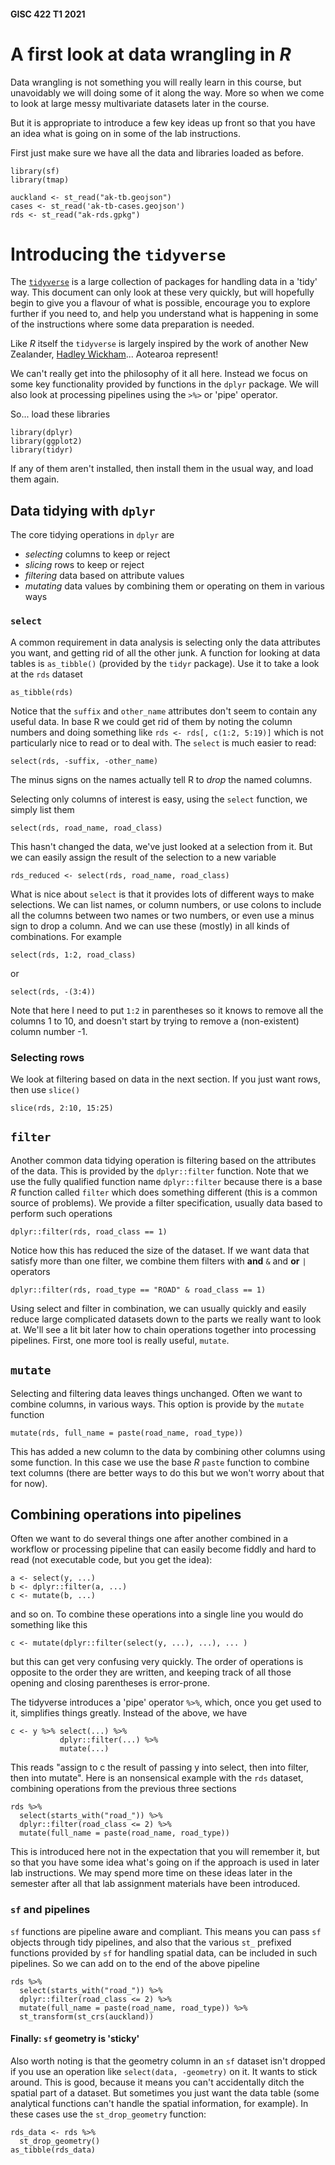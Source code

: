 #### GISC 422 T1 2021
# A first look at data wrangling in *R*
Data wrangling is not something you will really learn in this course, but unavoidably we will doing some of it along the way. More so when we come to look at large messy multivariate datasets later in the course.

But it is appropriate to introduce a few key ideas up front so that you have an idea what is going on in some of the lab instructions.

First just make sure we have all the data and libraries loaded as before.

```{r}
library(sf)
library(tmap)

auckland <- st_read("ak-tb.geojson")
cases <- st_read('ak-tb-cases.geojson')
rds <- st_read("ak-rds.gpkg")
```

# Introducing the `tidyverse`
The [`tidyverse`](https://www.tidyverse.org/) is a large collection of packages for handling data in a 'tidy' way. This document can only look at these very quickly, but will hopefully begin to give you a flavour of what is possible, encourage you to explore further if you need to, and help you understand what is happening in some of the instructions where some data preparation is needed.

Like *R* itself the `tidyverse` is largely inspired by the work of another New Zealander, [Hadley Wickham](http://hadley.nz/)... Aotearoa represent!

We can't really get into the philosophy of it all here. Instead we focus on some key functionality provided by functions in the `dplyr` package. We will also look at processing pipelines using the `>%>` or 'pipe' operator.

So... load these libraries

```{r}
library(dplyr)
library(ggplot2)
library(tidyr)
```

If any of them aren't installed, then install them in the usual way, and load them again.

## Data tidying with `dplyr`
The core tidying operations in `dplyr` are

+ _selecting_ columns to keep or reject
+ _slicing_ rows to keep or reject
+ _filtering_ data based on attribute values
+ _mutating_ data values by combining them or operating on them in various ways

### `select`
A common requirement in data analysis is selecting only the data attributes you want, and getting rid of all the other junk. A function for looking at data tables is `as_tibble()` (provided by the `tidyr` package). Use it to take a look at the `rds` dataset

```{r}
as_tibble(rds)
```
Notice that the `suffix` and `other_name` attributes don't seem to contain any useful data. In base R we could get rid of them by noting the column numbers and doing something like `rds <- rds[, c(1:2, 5:19)]` which is not particularly nice to read or to deal with. The `select` is much easier to read:

```{r}
select(rds, -suffix, -other_name)
```
The minus signs on the names actually tell R to _drop_ the named columns.

Selecting only columns of interest is easy, using the `select` function, we simply list them
```{r}
select(rds, road_name, road_class)
```
This hasn't changed the data, we've just looked at a selection from it. But we can easily assign the result of the selection to a new variable

```{r}
rds_reduced <- select(rds, road_name, road_class)
```

What is nice about `select` is that it provides lots of different ways to make selections. We can list names, or column numbers, or use colons to include all the columns between two names or two numbers, or even use a minus sign to drop a column. And we can use these (mostly) in all kinds of combinations. For example

```{r}
select(rds, 1:2, road_class)
```

or
```{r}
select(rds, -(3:4))
```

Note that here I need to put `1:2` in parentheses so it knows to remove all the columns 1 to 10, and doesn't start by trying to remove a (non-existent) column number -1.

### Selecting rows
We look at filtering based on data in the next section. If you just want rows, then use `slice()`

```{r}
slice(rds, 2:10, 15:25)
```

## `filter`
Another common data tidying operation is filtering based on the attributes of the data. This is provided by the `dplyr::filter` function. Note that we use the fully qualified function name `dplyr::filter` because there is a base *R* function called `filter` which does something different (this is a common source of problems). We provide a filter specification, usually data based to perform such operations

```{r}
dplyr::filter(rds, road_class == 1)
```
Notice how this has reduced the size of the dataset. If we want data that satisfy more than one filter, we combine them filters with **and** `&` and **or** `|` operators

```{r}
dplyr::filter(rds, road_type == "ROAD" & road_class == 1)
```

Using select and filter in combination, we can usually quickly and easily reduce large complicated datasets down to the parts we really want to look at. We'll see a lit bit later how to chain operations together into processing pipelines. First, one more tool is really useful, `mutate`.

## `mutate`
Selecting and filtering data leaves things unchanged. Often we want to combine columns, in various ways. This option is provide by the `mutate` function

```{r}
mutate(rds, full_name = paste(road_name, road_type))
```

This has added a new column to the data by combining other columns using some function. In this case we use the base *R* `paste` function to combine text columns (there are better ways to do this but we won't worry about that for now).

## Combining operations into pipelines
Often we want to do several things one after another combined in a workflow or processing pipeline that can easily become fiddly and hard to read (not executable code, but you get the idea):

```
a <- select(y, ...)
b <- dplyr::filter(a, ...)
c <- mutate(b, ...)
```

and so on. To combine these operations into a single line you would do something like this

```
c <- mutate(dplyr::filter(select(y, ...), ...), ... )
```

but this can get very confusing very quickly. The order of operations is opposite to the order they are written, and keeping track of all those opening and closing parentheses is error-prone.

The tidyverse introduces a 'pipe' operator `%>%`, which, once you get used to it, simplifies things greatly. Instead of the above, we have

```
c <- y %>% select(...) %>%
           dplyr::filter(...) %>%
           mutate(...)
```

This reads "assign to c the result of passing y into select, then into filter, then into mutate". Here is an nonsensical example with the `rds` dataset, combining operations from the previous three sections

```{r}
rds %>%
  select(starts_with("road_")) %>%
  dplyr::filter(road_class <= 2) %>%
  mutate(full_name = paste(road_name, road_type))
```

This is introduced here not in the expectation that you will remember it, but so that you have some idea what's going on if the approach is used in later lab instructions. We may spend more time on these ideas later in the semester after all that lab assignment materials have been introduced.

### `sf` and pipelines
`sf` functions are pipeline aware and compliant. This means you can pass `sf` objects through tidy pipelines, and also that the various `st_` prefixed functions provided by `sf` for handling spatial data, can be included in such pipelines. So we can add on to the end of the above pipeline

```{r}
rds %>%
  select(starts_with("road_")) %>%
  dplyr::filter(road_class <= 2) %>%
  mutate(full_name = paste(road_name, road_type)) %>%
  st_transform(st_crs(auckland))
```

#### Finally: `sf` geometry is 'sticky'
Also worth noting is that the geometry column in an `sf` dataset isn't dropped if you use an operation like `select(data, -geometry)` on it. It wants to stick around. This is good, because it means you can't accidentally ditch the spatial part of a dataset. But sometimes you just want the data table (some analytical functions can't handle the spatial information, for example). In these cases use the `st_drop_geometry` function:

```{r}
rds_data <- rds %>%
  st_drop_geometry()
as_tibble(rds_data)
```
